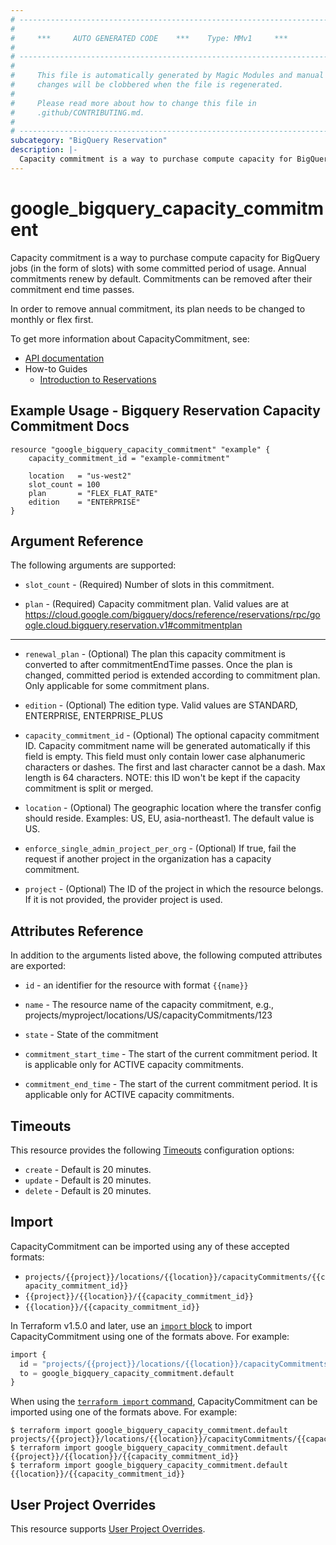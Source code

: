 ```yaml
---
# ----------------------------------------------------------------------------
#
#     ***     AUTO GENERATED CODE    ***    Type: MMv1     ***
#
# ----------------------------------------------------------------------------
#
#     This file is automatically generated by Magic Modules and manual
#     changes will be clobbered when the file is regenerated.
#
#     Please read more about how to change this file in
#     .github/CONTRIBUTING.md.
#
# ----------------------------------------------------------------------------
subcategory: "BigQuery Reservation"
description: |-
  Capacity commitment is a way to purchase compute capacity for BigQuery jobs (in the form of slots) with some committed period of usage.
---
```


# google_bigquery_capacity_commitment

Capacity commitment is a way to purchase compute capacity for BigQuery jobs (in the form of slots) with some committed period of usage. Annual commitments renew by default. Commitments can be removed after their commitment end time passes.

In order to remove annual commitment, its plan needs to be changed to monthly or flex first.


To get more information about CapacityCommitment, see:

* [API documentation](https://cloud.google.com/bigquery/docs/reference/reservations/rest/v1/projects.locations.capacityCommitments)
* How-to Guides
    * [Introduction to Reservations](https://cloud.google.com/bigquery/docs/reservations-intro)

## Example Usage - Bigquery Reservation Capacity Commitment Docs


```hcl
resource "google_bigquery_capacity_commitment" "example" {
	capacity_commitment_id = "example-commitment"

	location   = "us-west2"
	slot_count = 100
	plan       = "FLEX_FLAT_RATE"
	edition    = "ENTERPRISE"
}
```

## Argument Reference

The following arguments are supported:


* `slot_count` -
  (Required)
  Number of slots in this commitment.

* `plan` -
  (Required)
  Capacity commitment plan. Valid values are at https://cloud.google.com/bigquery/docs/reference/reservations/rpc/google.cloud.bigquery.reservation.v1#commitmentplan


- - -


* `renewal_plan` -
  (Optional)
  The plan this capacity commitment is converted to after commitmentEndTime passes. Once the plan is changed, committed period is extended according to commitment plan. Only applicable for some commitment plans.

* `edition` -
  (Optional)
  The edition type. Valid values are STANDARD, ENTERPRISE, ENTERPRISE_PLUS

* `capacity_commitment_id` -
  (Optional)
  The optional capacity commitment ID. Capacity commitment name will be generated automatically if this field is
  empty. This field must only contain lower case alphanumeric characters or dashes. The first and last character
  cannot be a dash. Max length is 64 characters. NOTE: this ID won't be kept if the capacity commitment is split
  or merged.

* `location` -
  (Optional)
  The geographic location where the transfer config should reside.
  Examples: US, EU, asia-northeast1. The default value is US.

* `enforce_single_admin_project_per_org` -
  (Optional)
  If true, fail the request if another project in the organization has a capacity commitment.

* `project` - (Optional) The ID of the project in which the resource belongs.
    If it is not provided, the provider project is used.



## Attributes Reference

In addition to the arguments listed above, the following computed attributes are exported:

* `id` - an identifier for the resource with format `{{name}}`

* `name` -
  The resource name of the capacity commitment, e.g., projects/myproject/locations/US/capacityCommitments/123

* `state` -
  State of the commitment

* `commitment_start_time` -
  The start of the current commitment period. It is applicable only for ACTIVE capacity commitments.

* `commitment_end_time` -
  The start of the current commitment period. It is applicable only for ACTIVE capacity commitments.


## Timeouts

This resource provides the following
[Timeouts](https://developer.hashicorp.com/terraform/plugin/sdkv2/resources/retries-and-customizable-timeouts) configuration options:

- `create` - Default is 20 minutes.
- `update` - Default is 20 minutes.
- `delete` - Default is 20 minutes.

## Import


CapacityCommitment can be imported using any of these accepted formats:

* `projects/{{project}}/locations/{{location}}/capacityCommitments/{{capacity_commitment_id}}`
* `{{project}}/{{location}}/{{capacity_commitment_id}}`
* `{{location}}/{{capacity_commitment_id}}`


In Terraform v1.5.0 and later, use an [`import` block](https://developer.hashicorp.com/terraform/language/import) to import CapacityCommitment using one of the formats above. For example:

```tf
import {
  id = "projects/{{project}}/locations/{{location}}/capacityCommitments/{{capacity_commitment_id}}"
  to = google_bigquery_capacity_commitment.default
}
```

When using the [`terraform import` command](https://developer.hashicorp.com/terraform/cli/commands/import), CapacityCommitment can be imported using one of the formats above. For example:

```
$ terraform import google_bigquery_capacity_commitment.default projects/{{project}}/locations/{{location}}/capacityCommitments/{{capacity_commitment_id}}
$ terraform import google_bigquery_capacity_commitment.default {{project}}/{{location}}/{{capacity_commitment_id}}
$ terraform import google_bigquery_capacity_commitment.default {{location}}/{{capacity_commitment_id}}
```

## User Project Overrides

This resource supports [User Project Overrides](https://registry.terraform.io/providers/hashicorp/google/latest/docs/guides/provider_reference#user_project_override).
